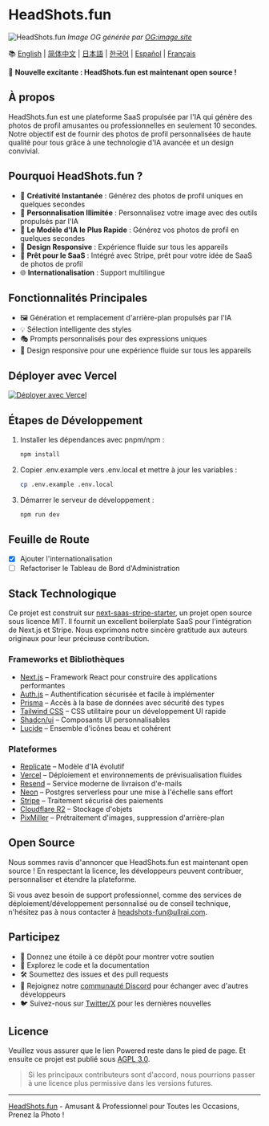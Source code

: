# HeadShots.fun

![HeadShots.fun](https://s.ogimage.site/user-cases/headshots-fun.jpg)
*Image OG générée par [OG:image.site](https://ogimage.site/?from=headshots-fun-github)*

📚 [English](README.md) | [简体中文](README.zh-CN.md) | [日本語](README.ja.md) | [한국어](README.ko.md) | [Español](README.es.md) | [Français](README.fr.md)

🎉 **Nouvelle excitante : HeadShots.fun est maintenant open source !**

## À propos

HeadShots.fun est une plateforme SaaS propulsée par l'IA qui génère des photos de profil amusantes ou professionnelles en seulement 10 secondes. Notre objectif est de fournir des photos de profil personnalisées de haute qualité pour tous grâce à une technologie d'IA avancée et un design convivial.

## Pourquoi HeadShots.fun ?

- 🎨 **Créativité Instantanée** : Générez des photos de profil uniques en quelques secondes
- 🌈 **Personnalisation Illimitée** : Personnalisez votre image avec des outils propulsés par l'IA
- 📸 **Le Modèle d'IA le Plus Rapide** : Générez vos photos de profil en quelques secondes
- 📱 **Design Responsive** : Expérience fluide sur tous les appareils
- 💼 **Prêt pour le SaaS** : Intégré avec Stripe, prêt pour votre idée de SaaS de photos de profil
- 🌐 **Internationalisation** : Support multilingue

## Fonctionnalités Principales

- 🖼️ Génération et remplacement d'arrière-plan propulsés par l'IA
- 💡 Sélection intelligente des styles
- 🎭 Prompts personnalisés pour des expressions uniques
- 📱 Design responsive pour une expérience fluide sur tous les appareils

## Déployer avec Vercel

[![Déployer avec Vercel](https://vercel.com/button)](https://vercel.com/new/clone?repository-url=https%3A%2F%2Fgithub.com%2FUllrAI%2FHeadShots.fun)

## Étapes de Développement

1. Installer les dépendances avec pnpm/npm :
   ```bash
   npm install
   ```

2. Copier .env.example vers .env.local et mettre à jour les variables :
   ```bash
   cp .env.example .env.local
   ```

3. Démarrer le serveur de développement :
   ```bash
   npm run dev
   ```

## Feuille de Route

- [x] Ajouter l'internationalisation
- [ ] Refactoriser le Tableau de Bord d'Administration

## Stack Technologique

Ce projet est construit sur [next-saas-stripe-starter](https://github.com/mickasmt/next-saas-stripe-starter), un projet open source sous licence MIT. Il fournit un excellent boilerplate SaaS pour l'intégration de Next.js et Stripe. Nous exprimons notre sincère gratitude aux auteurs originaux pour leur précieuse contribution.

### Frameworks et Bibliothèques
- [Next.js](https://nextjs.org/?from=headshots.fun) – Framework React pour construire des applications performantes
- [Auth.js](https://authjs.dev/?from=headshots.fun) – Authentification sécurisée et facile à implémenter
- [Prisma](https://www.prisma.io/?from=headshots.fun) – Accès à la base de données avec sécurité des types
- [Tailwind CSS](https://tailwindcss.com/?from=headshots.fun) – CSS utilitaire pour un développement UI rapide
- [Shadcn/ui](https://ui.shadcn.com/?from=headshots.fun) – Composants UI personnalisables
- [Lucide](https://lucide.dev/?from=headshots.fun) – Ensemble d'icônes beau et cohérent

### Plateformes
- [Replicate](https://replicate.com/?from=headshots.fun) – Modèle d'IA évolutif
- [Vercel](https://vercel.com/?from=headshots.fun) – Déploiement et environnements de prévisualisation fluides
- [Resend](https://resend.com/?from=headshots.fun) – Service moderne de livraison d'e-mails
- [Neon](https://neon.tech/?from=headshots.fun) – Postgres serverless pour une mise à l'échelle sans effort
- [Stripe](https://stripe.com/?from=headshots.fun) – Traitement sécurisé des paiements
- [Cloudflare R2](https://developers.cloudflare.com/r2/?from=headshots.fun) – Stockage d'objets
- [PixMiller](https://pixmiller.com/?from=headshots.fun) – Prétraitement d'images, suppression d'arrière-plan

## Open Source

Nous sommes ravis d'annoncer que HeadShots.fun est maintenant open source !
En respectant la licence, les développeurs peuvent contribuer, personnaliser et étendre la plateforme.

Si vous avez besoin de support professionnel, comme des services de déploiement/développement personnalisé ou de conseil technique, n'hésitez pas à nous contacter à headshots-fun@ullrai.com.

## Participez
- 🌟 Donnez une étoile à ce dépôt pour montrer votre soutien
- 👀 Explorez le code et la documentation
- 🛠️ Soumettez des issues et des pull requests
- 💬 Rejoignez notre [communauté Discord](https://discord.gg/vdqwAcp7mf) pour échanger avec d'autres développeurs
- 🐦 Suivez-nous sur [Twitter/X](https://twitter.com/ullr_ai) pour les dernières nouvelles

## Licence
Veuillez vous assurer que le lien Powered reste dans le pied de page.
Et ensuite ce projet est publié sous [AGPL 3.0](./LICENSE.md).

> Si les principaux contributeurs sont d'accord, nous pourrions passer à une licence plus permissive dans les versions futures.

---
[HeadShots.fun](https://headshots.fun/?from=GitHub) - Amusant & Professionnel pour Toutes les Occasions, Prenez la Photo ! 
